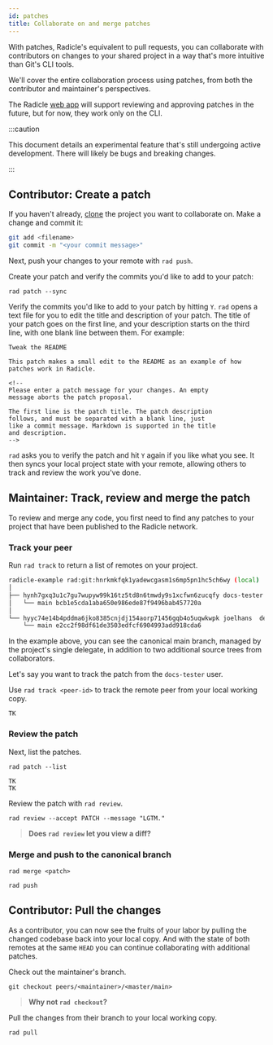 ```yaml
---
id: patches
title: Collaborate on and merge patches
---
```


With patches, Radicle's equivalent to pull requests, you can collaborate with contributors on changes to your shared
project in a way that's more intuitive than Git's CLI tools.

We'll cover the entire collaboration process using patches, from both the contributor and maintainer's perspectives.


The Radicle [web app](https://app.radicle.xyz) will support reviewing and approving patches in the future, but for now,
they work only on the CLI.

:::caution

This document details an experimental feature that's still undergoing active development. There will likely be bugs and
breaking changes.

:::

## Contributor: Create a patch

If you haven't already, [clone](using-radicle/clone.md) the project you want to collaborate on. Make a change and commit
it:

```bash
git add <filename>
git commit -m "<your commit message>"
```

Next, push your changes to your remote with `rad push`.

Create your patch and verify the commits you'd like to add to your patch:

```
rad patch --sync
```

Verify the commits you'd like to add to your patch by hitting `Y`. `rad` opens a text file for you to edit the title and
description of your patch. The title of your patch goes on the first line, and your description starts on the third
line, with one blank line between them. For example:

```
Tweak the README

This patch makes a small edit to the README as an example of how patches work in Radicle.

<!--
Please enter a patch message for your changes. An empty
message aborts the patch proposal.

The first line is the patch title. The patch description
follows, and must be separated with a blank line, just
like a commit message. Markdown is supported in the title
and description.
-->
```

`rad` asks you to verify the patch and hit `Y` again if you like what you see. It then syncs your local project state
with your remote, allowing others to track and review the work you've done.

## Maintainer: Track, review and merge the patch

To review and merge any code, you first need to find any patches to your project that have been published to the Radicle network.

### Track your peer

Run `rad track` to return a list of remotes on your project.

```bash
radicle-example rad:git:hnrkmkfqk1yadewcgasm1s6mp5pn1hc5ch6wy (local)
│
├── hynh7gxq3u1c7gu7wupyw99k16tz5td8n6tmwdy9s1xcfwn6zucqfy docs-tester
│   └── main bcb1e5cda1aba650e986ede87f9496bab457720a 
│
└── hyyc74e14b4pddma6jko8385cnjdj154aorp71456gqb4o5uqwkwpk joelhans  delegate   you 
    └── main e2cc2f98df61de3503edfcf6904993add918cda6
```

In the example above, you can see the canonical main branch, managed by the project's single delegate, in addition to
two additional source trees from collaborators.

Let's say you want to track the patch from the `docs-tester` user.

Use `rad track <peer-id>` to track the remote peer from your local working copy.

```
TK
```

### Review the patch

Next, list the patches.

```
rad patch --list

TK
TK
```

Review the patch with `rad review`.

```
rad review --accept PATCH --message "LGTM."
```

> **Does `rad review` let you view a diff?**

### Merge and push to the canonical branch

```
rad merge <patch>
```

```
rad push
```

## Contributor: Pull the changes

As a contributor, you can now see the fruits of your labor by pulling the changed codebase back into your local copy.
And with the state of both remotes at the same `HEAD` you can continue collaborating with additional patches.

Check out the maintainer's branch.

```
git checkout peers/<maintainer>/<master/main>
```

> **Why not `rad checkout`?**

Pull the changes from their branch to your local working copy.

```
rad pull
```
